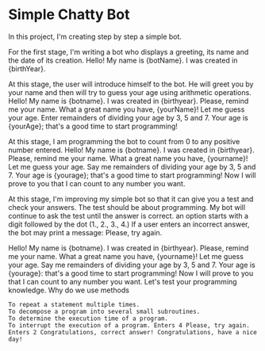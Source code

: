 # Simple Chatty Bot
In this project, I'm creating step by step a simple bot.

For the first stage, I'm writing a bot who displays a greeting, its name and the date of its creation. Hello! My name is {botName}. I was created in {birthYear}.

At this stage, the user will introduce himself to the bot. He will greet you by your name and then will try to guess your age using arithmetic operations. Hello! My name is {botname}. I was created in {birthyear}. Please, remind me your name. What a great name you have, {yourName}! Let me guess your age. Enter remainders of dividing your age by 3, 5 and 7. Your age is {yourAge}; that's a good time to start programming!

At this stage, I am programming the bot to count from 0 to any positive number entered. Hello! My name is {botname}. I was created in {birthyear}. Please, remind me your name. What a great name you have, {yourname}! Let me guess your age. Say me remainders of dividing your age by 3, 5 and 7. Your age is {yourage}; that's a good time to start programming! Now I will prove to you that I can count to any number you want.

At this stage, I'm improving my simple bot so that it can give you a test and check your answers. The test should be about programming. My bot will continue to ask the test until the answer is correct. an option starts with a digit followed by the dot (1., 2., 3., 4.) If a user enters an incorrect answer, the bot may print a message: Please, try again.

Hello! My name is {botname}. I was created in {birthyear}. Please, remind me your name. What a great name you have, {yourname}! Let me guess your age. Say me remainders of dividing your age by 3, 5 and 7. Your age is {yourage}: that's a good time to start programming! Now I will prove to you that I can count to any number you want. Let's test your programming knowledge. Why do we use methods

    To repeat a statement multiple times.
    To decompose a program into several small subroutines.
    To determine the execution time of a program.
    To interrupt the execution of a program. Enters 4 Please, try again. Enters 2 Congratulations, correct answer! Congratulations, have a nice day!
